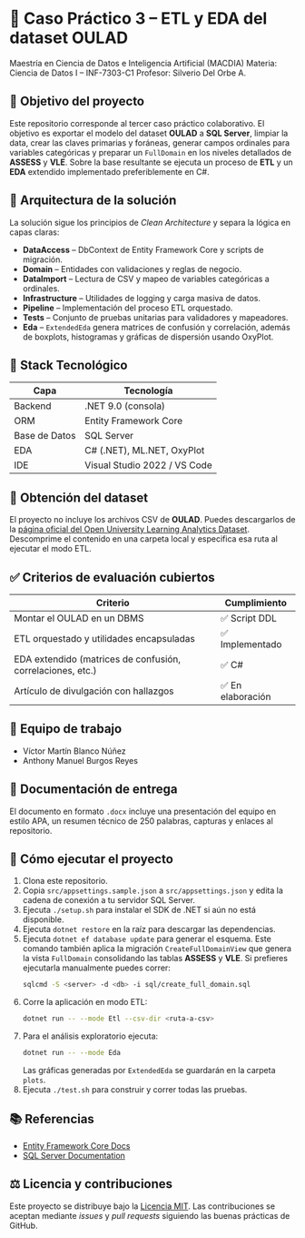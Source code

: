 # 🧠 Caso Práctico 3 – ETL y EDA del dataset OULAD

Maestría en Ciencia de Datos e Inteligencia Artificial (MACDIA)
Materia: Ciencia de Datos I – INF-7303-C1
Profesor: Silverio Del Orbe A.

## 🎯 Objetivo del proyecto
Este repositorio corresponde al tercer caso práctico colaborativo. El objetivo es
exportar el modelo del dataset **OULAD** a **SQL Server**, limpiar la data,
crear las claves primarias y foráneas, generar campos ordinales para variables
categóricas y preparar un `FullDomain` en los niveles detallados de **ASSESS** y
**VLE**. Sobre la base resultante se ejecuta un proceso de **ETL** y un **EDA**
extendido implementado preferiblemente en C#.

## 🧱 Arquitectura de la solución
La solución sigue los principios de *Clean Architecture* y separa la lógica en
capas claras:

- **DataAccess** – DbContext de Entity Framework Core y scripts de migración.
- **Domain** – Entidades con validaciones y reglas de negocio.
- **DataImport** – Lectura de CSV y mapeo de variables categóricas a ordinales.
- **Infrastructure** – Utilidades de logging y carga masiva de datos.
- **Pipeline** – Implementación del proceso ETL orquestado.
- **Tests** – Conjunto de pruebas unitarias para validadores y mapeadores.
- **Eda** – `ExtendedEda` genera matrices de confusión y correlación, además de
  boxplots, histogramas y gráficas de dispersión usando OxyPlot.

## 🧰 Stack Tecnológico

| Capa            | Tecnología                       |
|-----------------|----------------------------------|
| Backend         | .NET 9.0 (consola)               |
| ORM             | Entity Framework Core            |
| Base de Datos   | SQL Server                       |
| EDA             | C# (.NET), ML.NET, OxyPlot       |
| IDE             | Visual Studio 2022 / VS Code     |

## 📂 Obtención del dataset

El proyecto no incluye los archivos CSV de **OULAD**. Puedes descargarlos de la
[página oficial del Open University Learning Analytics Dataset](https://analyse.kmi.open.ac.uk/open_dataset/).
Descomprime el contenido en una carpeta local y especifica esa ruta al ejecutar
el modo ETL.

## ✅ Criterios de evaluación cubiertos

| Criterio                                                     | Cumplimiento |
|--------------------------------------------------------------|--------------|
| Montar el OULAD en un DBMS                                   | ✅ Script DDL |
| ETL orquestado y utilidades encapsuladas                     | ✅ Implementado |
| EDA extendido (matrices de confusión, correlaciones, etc.)   | ✅ C# |
| Artículo de divulgación con hallazgos                        | ✅ En elaboración |

## 👥 Equipo de trabajo
- Víctor Martín Blanco Núñez
- Anthony Manuel Burgos Reyes

## 📄 Documentación de entrega
El documento en formato `.docx` incluye una presentación del equipo en estilo
APA, un resumen técnico de 250 palabras, capturas y enlaces al repositorio.

## 🚀 Cómo ejecutar el proyecto
1. Clona este repositorio.
2. Copia `src/appsettings.sample.json` a `src/appsettings.json` y edita la
   cadena de conexión a tu servidor SQL Server.
3. Ejecuta `./setup.sh` para instalar el SDK de .NET si aún no está disponible.
4. Ejecuta `dotnet restore` en la raíz para descargar las dependencias.
5. Ejecuta `dotnet ef database update` para generar el esquema. Este comando
   también aplica la migración `CreateFullDomainView` que genera la vista
   `FullDomain` consolidando las tablas **ASSESS** y **VLE**.
   Si prefieres ejecutarla manualmente puedes correr:
   ```bash
   sqlcmd -S <server> -d <db> -i sql/create_full_domain.sql
   ```
6. Corre la aplicación en modo ETL:
   ```bash
   dotnet run -- --mode Etl --csv-dir <ruta-a-csv>
   ```
7. Para el análisis exploratorio ejecuta:
   ```bash
   dotnet run -- --mode Eda
   ```
   Las gráficas generadas por `ExtendedEda` se guardarán en la carpeta `plots`.
8. Ejecuta `./test.sh` para construir y correr todas las pruebas.

## 📚 Referencias
- [Entity Framework Core Docs](https://learn.microsoft.com/ef/)
- [SQL Server Documentation](https://learn.microsoft.com/sql/)

## ⚖️ Licencia y contribuciones
Este proyecto se distribuye bajo la [Licencia MIT](LICENSE). Las contribuciones
se aceptan mediante *issues* y *pull requests* siguiendo las buenas prácticas de
GitHub.
